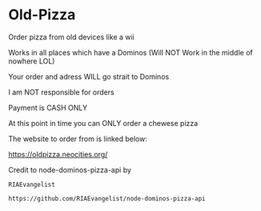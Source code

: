 # Old-Pizza
Order pizza from old devices like a wii

Works in all places which have a Dominos (Will NOT Work in the middle of nowhere LOL)

Your order and adress WILL go strait to Dominos

I am NOT responsible for orders

Payment is CASH ONLY

At this point in time you can ONLY order a chewese pizza

The website to order from is linked below:

https://oldpizza.neocities.org/

Credit to node-dominos-pizza-api by 

    RIAEvangelist

    https://github.com/RIAEvangelist/node-dominos-pizza-api
